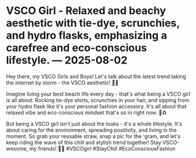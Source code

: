 # VSCO Girl - Relaxed and beachy aesthetic with tie-dye, scrunchies, and hydro flasks, emphasizing a carefree and eco-conscious lifestyle. — 2025-08-02

Hey there, my VSCO Girls and Boys! Let's talk about the latest trend taking the internet by storm - the VSCO aesthetic! 🌊🌴

Imagine living your best beach life every day - that's what being a VSCO girl is all about. Rocking tie-dye shirts, scrunchies in your hair, and sipping from your hydro flask like it's your personal fashion accessory. It's all about that relaxed vibe and eco-conscious mindset that's so in right now. 🌿♻️

But being a VSCO girl isn't just about the looks - it's a whole lifestyle. It's about caring for the environment, spreading positivity, and living in the moment. So grab your reusable straw, snap a pic for the 'gram, and let's keep riding the wave of this chill and stylish trend together! Stay VSCO-wesome, my friends! 🤙🏼 #VSCOgirl #StayChill #EcoConsciousFashion